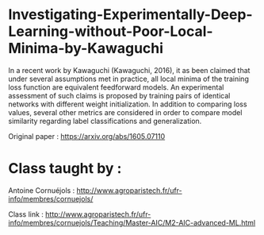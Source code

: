 # Investigating-Experimentally-Deep-Learning-without-Poor-Local-Minima-by-Kawaguchi

In a recent work by Kawaguchi (Kawaguchi, 2016), it as been claimed that under several assumptions met in practice, 
all local minima of the training loss function are equivalent feedforward models. An experimental assessment of such claims is
proposed by training pairs of identical networks with different weight initialization. In addition to comparing loss values,
several other metrics are considered in order to compare model similarity regarding label classifications and generalization.

Original paper : https://arxiv.org/abs/1605.07110

 
 # Class taught by  : 
 
 Antoine Cornuéjols : http://www.agroparistech.fr/ufr-info/membres/cornuejols/

 Class link : http://www.agroparistech.fr/ufr-info/membres/cornuejols/Teaching/Master-AIC/M2-AIC-advanced-ML.html

